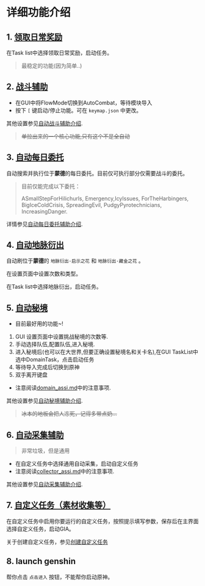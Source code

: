 # 详细功能介绍

## 1. [领取日常奖励](claim_reward.md)

在Task list中选择领取日常奖励，启动任务。

> 最稳定的功能(因为简单..)

## 2. [战斗辅助](combat_assi.md)

- 在GUI中将FlowMode切换到AutoCombat，等待模块导入
- 按下 `[` 键启动/停止功能。可在 `keymap.json` 中更改。

其他设置参见[自动战斗辅助介绍](combat_assi.md).

> ~~单拉出来的一个核心功能,只有这个不是全自动~~

## 3. [自动每日委托](commission_assi.md)

自动搜索并执行位于**蒙德**的每日委托。目前仅可执行部分仅需要战斗的委托。

> 目前仅能完成以下委托：
>
> ASmallStepForHilichurls, Emergency,IcyIssues, ForTheHarbingers, BigIceColdCrisis, SpreadingEvil, PudgyPyrotechnicians, IncreasingDanger.

详情参见[自动每日委托辅助介绍](commission_assi.md).

## 4. [自动地脉衍出](ley_line_ourcrop.md)

自动刷位于**蒙德**的 `地脉衍出·启示之花` 和 `地脉衍出·藏金之花` 。

在设置页面中设置次数和类型。

在Task list中选择地脉衍出，启动任务。

## 5. [自动秘境](domain_assi.md)

- 目前最好用的功能~!

1. GUI 设置页面中设置挑战秘境的次数等.
2. 手动选择队伍,配置队伍,进入秘境.
3. 进入秘境后(也可以在大世界,但要正确设置秘境名和关卡名),在GUI TaskList中选中DomainTask，点击启动任务
4. 等待导入完成后切换到原神
5. 双手离开键盘

- 注意阅读[domain_assi.md](domain_assi.md)中的注意事项.

其他设置参见[自动秘境辅助介绍](domain_assi.md).

> ~~冰本的地板会把人冻死，记得多带点奶...~~

## 6. [自动采集辅助](collector_assi.md)

> 非常垃圾，但是通用

- 在自定义任务中选择通用自动采集，启动自定义任务
- 注意阅读[collector_assi.md](collector_assi.md)中的注意事项.

其他设置参见[自动采集辅助介绍](collector_assi.md).

## 7. [自定义任务（素材收集等）](mission.md)

在自定义任务中启用你要运行的自定义任务，按照提示填写参数，保存后在主界面选择自定义任务，启动GIA。

关于创建自定义任务，参见[创建自定义任务](dev/mission.md)

## 8. launch genshin

帮你点击 `点击进入` 按钮，不能帮你启动原神。
